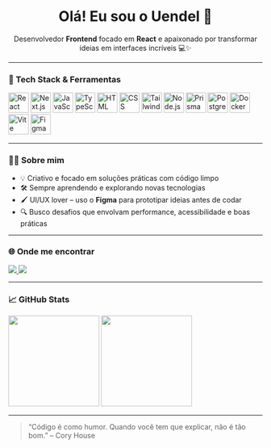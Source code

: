 <h1 align="center">Olá! Eu sou o Uendel 👋</h1>

<p align="center">
  Desenvolvedor <strong>Frontend</strong> focado em <strong>React</strong> e apaixonado por transformar ideias em interfaces incríveis 💻✨
</p>

---

### 🚀 Tech Stack & Ferramentas

<p align="left">
  <a href="#"><img src="https://cdn.jsdelivr.net/gh/devicons/devicon/icons/react/react-original.svg" width="40" alt="React" /></a>
  <a href="#"><img src="https://cdn.jsdelivr.net/gh/devicons/devicon/icons/nextjs/nextjs-original.svg" width="40" alt="Next.js" /></a>
  <a href="#"><img src="https://cdn.jsdelivr.net/gh/devicons/devicon/icons/javascript/javascript-original.svg" width="40" alt="JavaScript" /></a>
  <a href="#"><img src="https://cdn.jsdelivr.net/gh/devicons/devicon/icons/typescript/typescript-original.svg" width="40" alt="TypeScript" /></a>
  <a href="#"><img src="https://cdn.jsdelivr.net/gh/devicons/devicon/icons/html5/html5-original.svg" width="40" alt="HTML" /></a>
  <a href="#"><img src="https://cdn.jsdelivr.net/gh/devicons/devicon/icons/css3/css3-original.svg" width="40" alt="CSS" /></a>
  <a href="#"><img src="https://upload.wikimedia.org/wikipedia/commons/thumb/d/d5/Tailwind_CSS_Logo.svg/512px-Tailwind_CSS_Logo.svg.png" width="40" alt="TailwindCSS" /></a>
  <a href="#"><img src="https://cdn.jsdelivr.net/gh/devicons/devicon/icons/nodejs/nodejs-original.svg" width="40" alt="Node.js" /></a>
  <a href="#"><img src="https://cdn.jsdelivr.net/gh/devicons/devicon/icons/prisma/prisma-original.svg" width="40" alt="Prisma" /></a>
  <a href="#"><img src="https://cdn.jsdelivr.net/gh/devicons/devicon/icons/postgresql/postgresql-original.svg" width="40" alt="PostgreSQL" /></a>
  <a href="#"><img src="https://cdn.jsdelivr.net/gh/devicons/devicon/icons/docker/docker-original.svg" width="40" alt="Docker" /></a>
  <a href="#"><img src="https://cdn.jsdelivr.net/gh/devicons/devicon/icons/vite/vite-original.svg" width="40" alt="Vite" /></a>
  <a href="#"><img src="https://cdn.jsdelivr.net/gh/devicons/devicon/icons/figma/figma-original.svg" width="40" alt="Figma" /></a>
</p>

---

### 👨‍💻 Sobre mim

- 💡 Criativo e focado em soluções práticas com código limpo
- 🛠️ Sempre aprendendo e explorando novas tecnologias
- 🖌️ UI/UX lover – uso o **Figma** para prototipar ideias antes de codar
- 🔍 Busco desafios que envolvam performance, acessibilidade e boas práticas

---

### 🌐 Onde me encontrar

<div align="left">
  <a href="https://portfolio-uendelup.vercel.app/" target="_blank">
    <img src="https://img.shields.io/badge/Portfólio-000?style=for-the-badge&logo=vercel&logoColor=white" />
  </a>
  <a href="https://www.linkedin.com/in/uendel-papa-1b6294211/" target="_blank">
    <img src="https://img.shields.io/badge/LinkedIn-0A66C2?style=for-the-badge&logo=linkedin&logoColor=white" />
  </a>
</div>

---

### 📈 GitHub Stats

<div align="left">
  <img height="180em" src="https://github-readme-stats.vercel.app/api?username=uendelpapa&show_icons=true&theme=radical" />
  <img height="180em" src="https://github-readme-stats.vercel.app/api/top-langs/?username=uendelpapa&layout=compact&theme=radical" />
</div>

---

> “Código é como humor. Quando você tem que explicar, não é tão bom.” – Cory House
